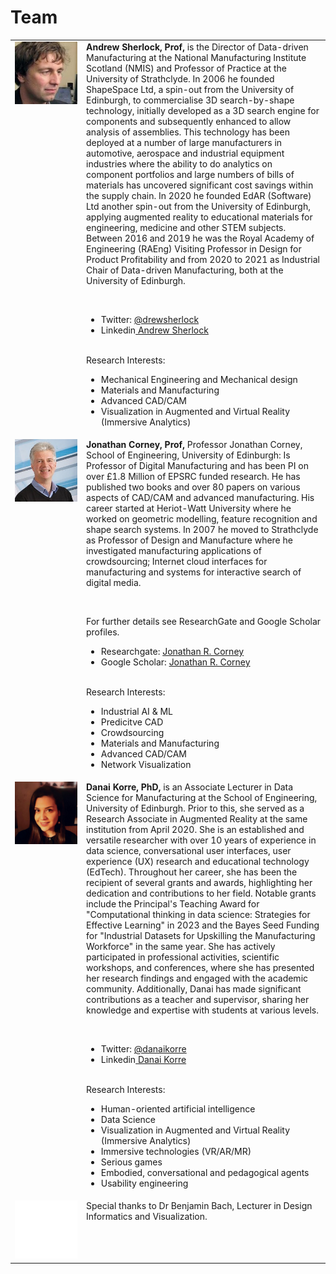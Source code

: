 # Team 

<table>
  <tr>
    <td style="vertical-align:top;width:100px;"><img src="images/drew.jpg"/></td>
    <td style="vertical-align:top;">
      <b><!-- a href="bach.html" -->Andrew Sherlock, Prof<!-- /a -->,</b> is the Director of Data-driven Manufacturing at the National Manufacturing
Institute Scotland (NMIS) and Professor of Practice at the University of Strathclyde.
In 2006 he founded ShapeSpace Ltd, a spin-out from the University of Edinburgh, to commercialise
3D search-by-shape technology, initially developed as a 3D search engine for components and
subsequently enhanced to allow analysis of assemblies. This technology has been deployed at a
number of large manufacturers in automotive, aerospace and industrial equipment industries where
the ability to do analytics on component portfolios and large numbers of bills of materials has
uncovered significant cost savings within the supply chain.
In 2020 he founded EdAR (Software) Ltd another spin-out from the University of Edinburgh, applying
augmented reality to educational materials for engineering, medicine and other STEM subjects.
Between 2016 and 2019 he was the Royal Academy of Engineering (RAEng) Visiting Professor in
Design for Product Profitability and from 2020 to 2021 as Industrial Chair of Data-driven
Manufacturing, both at the University of Edinburgh.
<p>&nbsp;</p>
<ul>
  <li>Twitter: <a href="https://twitter.com/drewsherlock">@drewsherlock</a></li>
  <li>Linkedin<a href="https://www.linkedin.com/in/drewsherlock/"> Andrew Sherlock</a></li>
</ul>
<br />Research Interests: 
<ul>
  <li>Mechanical Engineering and Mechanical design</li>
  <li>Materials and Manufacturing</li>
  <li>Advanced CAD/CAM</li>
  <li>Visualization in Augmented and Virtual Reality (Immersive Analytics)</li>
</ul>
   </td>
  </tr>
  <tr>
    <td style="vertical-align:top;width:100px;"><img src="images/JC-Bio.jpg"/></td>
    <td style="vertical-align:top;">
      <b><!-- a href="bach.html" -->Jonathan Corney, Prof<!-- /a -->,</b>  Professor Jonathan Corney, School of Engineering, University of Edinburgh: Is Professor of Digital Manufacturing and has been PI on over £1.8 Million of EPSRC funded research. He has published two books and over 80 papers on various aspects of CAD/CAM and advanced manufacturing. His career started at Heriot-Watt University where he worked on geometric modelling, feature recognition and shape search systems. In 2007 he moved to Strathclyde as Professor of Design and Manufacture where he investigated manufacturing applications of crowdsourcing; Internet cloud interfaces for manufacturing and systems for interactive search of digital media. 
<p>&nbsp;</p>
For further details see ResearchGate and Google Scholar profiles.
<ul>
  <li>Researchgate: <a href="https://www.researchgate.net/profile/Jonathan-Corney">Jonathan R. Corney</a></li>
  <li>Google Scholar: <a href="https://scholar.google.com/citations?user=P2w5ccYAAAAJ&hl=en&oi=ao">Jonathan R. Corney</a></li>
</ul>
<br />Research Interests: 
<ul>
  <li>Industrial AI & ML</li>
  <li>Predicitve CAD</li>
  <li>Crowdsourcing</li>
  <li>Materials and Manufacturing</li>
  <li>Advanced CAD/CAM</li>
  <li>Network Visualization</li>
</ul>
   </td>
  </tr>
  <tr>
    <td style="vertical-align:top;width:100px;"><img src="images/danai.jpg"/></td>
    <td style="vertical-align:top;">
      <b>Danai Korre, PhD,</b> is an Associate Lecturer in Data Science for Manufacturing at the School of Engineering, University of Edinburgh. Prior to this, she served as a Research Associate in Augmented Reality at the same institution from April 2020. She is an established and versatile researcher with over 10 years of experience in data science, conversational user interfaces, user experience (UX) research and educational technology (EdTech). Throughout her career, she has been the recipient of several grants and awards, highlighting her dedication and contributions to her field. Notable grants include the Principal's Teaching Award for "Computational thinking in data science: Strategies for Effective Learning" in 2023 and the Bayes Seed Funding for "Industrial Datasets for Upskilling the Manufacturing Workforce" in the same year.  She has actively participated in professional activities, scientific workshops, and conferences, where she has presented her research findings and engaged with the academic community. Additionally, Danai has made significant contributions as a teacher and supervisor, sharing her knowledge and expertise with students at various levels.

<p>&nbsp;</p>
<ul>
  <li>Twitter: <a href="https://twitter.com/danaikorre">@danaikorre</a></li>
  <li>Linkedin<a href="https://www.linkedin.com/in/danai-korre/"> Danai Korre</a></li>
</ul>
<br />
Research Interests:
    <ul>
      <li>Human-oriented artificial intelligence</li>
      <li>Data Science</li>
      <li>Visualization in Augmented and Virtual Reality (Immersive Analytics)</li>
      <li>Immersive technologies (VR/AR/MR)</li>
      <li>Serious games</li>
      <li>Embodied, conversational and pedagogical agents</li>
      <li>Usability engineering</li>
    </ul>
   </td>
   </tr>
   <tr>
    <td style="vertical-align:top;width:100px;"><img src="images/white.png"/></td>
    <td style="vertical-align:top;">Special thanks to Dr Benjamin Bach, Lecturer in Design Informatics and Visualization.</td> 
    </tr>
</table>  


